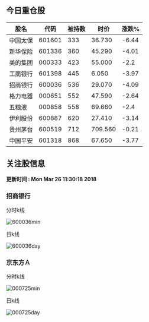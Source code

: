
## 今日重仓股 

|股名|代码|被持数|时价|涨跌%|
|---|---|---|---|---|
|中国太保|601601|333|36.730|-6.44|
|新华保险|601336|360|45.290|-4.01|
|美的集团|000333|423|55.000|-2.2|
|工商银行|601398|445|6.050|-3.97|
|招商银行|600036|536|29.070|-4.09|
|格力电器|000651|552|47.590|-2.64|
|五粮液|000858|558|69.660|-2.4|
|伊利股份|600887|620|27.410|-3.14|
|贵州茅台|600519|712|709.560|-0.21|
|中国平安|601318|868|67.650|-3.77|

## 关注股信息
**更新时间 : Mon Mar 26 11:30:18 2018**
### 招商银行 
分时k线

![600036min](http://image.sinajs.cn/newchart/min/n/sh600036.gif)

日k线

![600036day](http://image.sinajs.cn/newchart/daily/n/sh600036.gif)

### 京东方Ａ 
分时k线

![000725min](http://image.sinajs.cn/newchart/min/n/sz000725.gif)

日k线

![000725day](http://image.sinajs.cn/newchart/daily/n/sz000725.gif)
